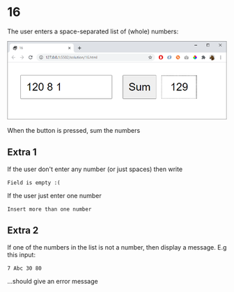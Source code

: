 # 16

The user enters a space-separated list of (whole) numbers:

![](img/16.png)

When the button is pressed, sum the numbers

## Extra 1

If the user don't enter any number (or just spaces) then write

    Field is empty :(

If the user just enter one number

    Insert more than one number

## Extra 2

If one of the numbers in the list is not a number, then display a message. E.g this input:

    7 Abc 30 80

...should give an error message    

